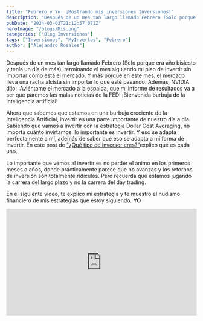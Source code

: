 ```yaml
---
title: "Febrero y Yo: ¡Mostrando mis inversiones Inversiones!"
description: "Después de un mes tan largo llamado Febrero (Solo porque era año bisiesto y tenía un día de más), terminando el mes siguiendo mi plan de invertir sin importar cómo está el mercado. Y más porque en este mes, el mercado lleva una racha alcista sin importar lo que esté pasando. Además, NVIDIA dijo: ¡Aviéntame el mercado a la espalda, que mi informe de resultados va a ser que paremos las malas noticias de la FED! ¡Bienvenida burbuja de la inteligencia artificial!"
pubDate: "2024-03-03T21:12:57.071Z"
heroImage: "/blogs/Mis.png"
categories: ["Blog Inversiones"]
tags: ["Inversiones", "MyInvertos", "Febrero"]
author: ["Alejandro Rosales"]
---
```

Después de un mes tan largo llamado Febrero (Solo porque era año bisiesto y tenía un día de más), terminando el mes siguiendo mi plan de invertir sin importar cómo está el mercado. Y más porque en este mes, el mercado lleva una racha alcista sin importar lo que esté pasando. Además, NVIDIA dijo: ¡Aviéntame el mercado a la espalda, que mi informe de resultados va a ser que paremos las malas noticias de la FED! ¡Bienvenida burbuja de la inteligencia artificial!

Ahora que sabemos que estamos en una burbuja creciente de la Inteligencia Artificial, invertir es una parte importante de nuestro día a día. Sabiendo que vamos a invertir con la estrategia Dollar Cost Averaging, no importa cuánto invirtamos, lo importante es invertir. Y eso se adapta perfectamente a mí, además de saber que eso se adapta a mi forma de invertir. En este post de ["¿Qué tipo de inversor eres?"](https://alejandrorosales.me/blog/tipos-de-inversores/)explico qué es cada uno.

Lo importante que vemos al invertir es no perder el ánimo en los primeros meses o años, donde prácticamente parece que no avanzas y los retornos de inversión son totalmente ridículos. Pero recuerda que estamos jugando la carrera del largo plazo y no la carrera del day trading.

En el siguiente video, te explico mi estrategia y te muestro el nudismo financiero de mis estrategias que estoy siguiendo. **YO**

<div class="iframe-container" style="position: relative; width: 100%; height: 0; padding-bottom: 56.25%; overflow: hidden;">
  <iframe width="560" height="315" src="https://www.youtube.com/embed/h__Kht7F-CQ?si=xhLzy_q7pe4RFltQ" title="YouTube video player" frameborder="0" allow="accelerometer; autoplay; clipboard-write; encrypted-media; gyroscope; picture-in-picture; web-share" allowfullscreen style="position: absolute; top: 0; left: 0; width: 100%; height: 100%; border: none;"></iframe>
</div>